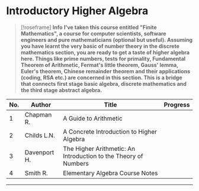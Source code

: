 # Introductory Higher Algebra

> [!roseframe] **Info**
> **I've taken this course entitled "Finite Mathematics", a course for computer scientists, software engineers and pure mathematicians (optional but useful). Assuming you have learnt the very basic of number theory in the discrete mathematics section, you are ready to get a taste of higher algebra here. Things like prime numbers, tests for primality, Fundamental Theorem of Arithmetic, Fermat's little theorem, Gauss' lemma, Euler's theorem, Chinese remainder theorem and their applications (coding, RSA etc.) are concerned in this section. This is a bridge that connects first stage basic algebra, discrete mathematics and the third stage abstract algebra.**

| No. | Author       | Title                                                           | Progress |
| --- | ------------ | --------------------------------------------------------------- | -------- |
| 1   | Chapman R.   | A Guide to Arithmetic                                           |          |
| 2   | Childs L.N.  | A Concrete Introduction to Higher Algebra                       |          |
| 3   | Davenport H. | The Higher Arithmetic: An Introduction to the Theory of Numbers |          |
| 4   | Smith R.     | Elementary Algebra Course Notes                                 |          |

---
